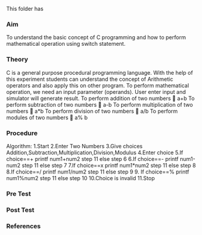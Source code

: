 This folder has 
### Aim
To understand the basic concept of C programming and how to perform mathematical operation using switch statement.
### Theory
C is a general purpose procedural programming language. With the help of this experiment students can understand the concept of Arithmetic operators and also apply this on other program. To perform mathematical operation, we need an input parameter (operands). User enter input and simulator will generate result.
To perform addition of two numbers  a+b
To perform subtraction of two numbers  a-b
To perform multiplication of two numbers  a*b
To perform division of two numbers  a/b
To perform modules of two numbers  a% b

### Procedure
  Algorithm:
    1.Start
    2.Enter Two Numbers
    3.Give choices Addition,Subtraction,Multiplication,Division,Modulus
    4.Enter choice
    5.If choice==+
     printf num1+num2
     step 11
     else step 6
    6.If choice==-
     printf num1-num2
      step 11
      else step 7
     7.If choice==x
      printf num1*num2
      step 11
       else step 8
      8.If choice==/
       printf num1/num2
        step 11
        else step 9
      9. If choice==%
        printf num1%num2
        step 11 
        else step 10
      10.Choice is invalid
      11.Stop

### Pre Test
### Post Test
### References
